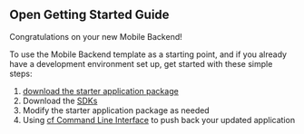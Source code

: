 Open Getting Started Guide
-----------------------------------------
Congratulations on your new Mobile Backend!

To use the Mobile Backend template as a starting point, and if you already have a development environment set up, get started with these simple steps:

1. [download the starter application package](https://console-monolith-20151208-092815.eu-gb.bluemix.net:443/rest/../rest/apps/a324141f-64ee-4ce3-b3ce-84eb24401620/starter-download)
2. Download the [SDKs](https://www.eu-gb.bluemix.net/docs/#starters/mobile/sdk.html)
3. Modify the starter application package as needed
4. Using [cf Command Line Interface](https://github.com/cloudfoundry/cli) to push back your updated application